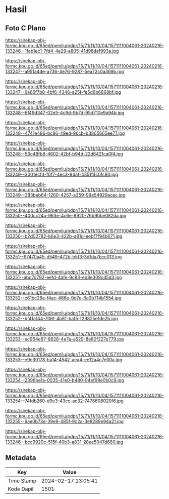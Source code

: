 # Hasil

## Foto C Plano

https://sirekap-obj-formc.kpu.go.id/65ed/pemilu/pdpr/15/71/11/10/04/1571111004061-20240216-133246--1fab1ec1-7fd4-4e29-a805-41d98daf993a.jpg

https://sirekap-obj-formc.kpu.go.id/65ed/pemilu/pdpr/15/71/11/10/04/1571111004061-20240216-133247--a951a4de-a736-4e76-9287-5ea72c0a369b.jpg

https://sirekap-obj-formc.kpu.go.id/65ed/pemilu/pdpr/15/71/11/10/04/1571111004061-20240216-133247--6a66f7b8-4bf6-4346-a25f-fe5d6b6868bf.jpg

https://sirekap-obj-formc.kpu.go.id/65ed/pemilu/pdpr/15/71/11/10/04/1571111004061-20240216-133248--8f49d347-02e5-4c9d-9b7d-95d710e9a94b.jpg

https://sirekap-obj-formc.kpu.go.id/65ed/pemilu/pdpr/15/71/11/10/04/1571111004061-20240216-133248--4741e486-bc86-49ed-96cb-b3865665ee77.jpg

https://sirekap-obj-formc.kpu.go.id/65ed/pemilu/pdpr/15/71/11/10/04/1571111004061-20240216-133248--56c48fb8-4602-42bf-b94d-22d6421ca0f4.jpg

https://sirekap-obj-formc.kpu.go.id/65ed/pemilu/pdpr/15/71/11/10/04/1571111004061-20240216-133249--3001ecf3-f0f7-4ec3-94af-4351f4c0fc90.jpg

https://sirekap-obj-formc.kpu.go.id/65ed/pemilu/pdpr/15/71/11/10/04/1571111004061-20240216-133249--383beb64-1260-4257-a359-99e54929acec.jpg

https://sirekap-obj-formc.kpu.go.id/65ed/pemilu/pdpr/15/71/11/10/04/1571111004061-20240216-133250--400cc24a-963e-4c6e-8920-76b90be082da.jpg

https://sirekap-obj-formc.kpu.go.id/65ed/pemilu/pdpr/15/71/11/10/04/1571111004061-20240216-133250--b2d02782-b6e3-422b-a81d-eebf7f94b671.jpg

https://sirekap-obj-formc.kpu.go.id/65ed/pemilu/pdpr/15/71/11/10/04/1571111004061-20240216-133251--97470a45-d549-472b-b5f3-3d1da7bcc013.jpg

https://sirekap-obj-formc.kpu.go.id/65ed/pemilu/pdpr/15/71/11/10/04/1571111004061-20240216-133251--abd7d792-eefd-4afe-9c83-eb8e309cd5d3.jpg

https://sirekap-obj-formc.kpu.go.id/65ed/pemilu/pdpr/15/71/11/10/04/1571111004061-20240216-133252--c61bc26e-f4ac-466e-9d7e-6a0b714b1554.jpg

https://sirekap-obj-formc.kpu.go.id/65ed/pemilu/pdpr/15/71/11/10/04/1571111004061-20240216-133252--bf41a144-706f-4b81-baf5-f29825e1de2b.jpg

https://sirekap-obj-formc.kpu.go.id/65ed/pemilu/pdpr/15/71/11/10/04/1571111004061-20240216-133253--ec964e67-8628-4e7a-a529-8e80f227e779.jpg

https://sirekap-obj-formc.kpu.go.id/65ed/pemilu/pdpr/15/71/11/10/04/1571111004061-20240216-133253--e9e30178-ba14-4542-aea4-ee12a4c7e00a.jpg

https://sirekap-obj-formc.kpu.go.id/65ed/pemilu/pdpr/15/71/11/10/04/1571111004061-20240216-133254--2396be1a-0035-41e0-b480-94ef99e0b0c9.jpg

https://sirekap-obj-formc.kpu.go.id/65ed/pemilu/pdpr/15/71/11/10/04/1571111004061-20240216-133254--74fdb260-d9e3-43cc-ac32-7478608020f6.jpg

https://sirekap-obj-formc.kpu.go.id/65ed/pemilu/pdpr/15/71/11/10/04/1571111004061-20240216-133255--6ae0b73e-39e9-485f-9c2a-3e8289e94a21.jpg

https://sirekap-obj-formc.kpu.go.id/65ed/pemilu/pdpr/15/71/11/10/04/1571111004061-20240216-133246--bcc9920c-515f-40b3-a831-28ee5047d680.jpg


## Metadata

| Key        | Value               |
| ---------- | ------------------- |
| Time Stamp | 2024-02-17 13:05:41 |
| Kode Dapil | 1501                |



